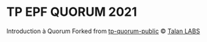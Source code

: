 # TP EPF QUORUM 2021
Introduction  à Quorum
Forked from [tp-quorum-public](https://github.com/TalanLabs/tp-quorum-public) 
© [Talan LABS](https://github.com/TalanLabs)